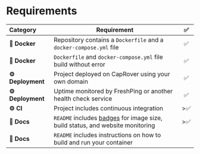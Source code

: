 # Requirements

<table id="_gf0gffvj0">
                            <thead><tr>
<th align="left">Category</th>
<th>Requirement</th>
<th align="center">✅</th>
</tr>
</thead>
                            <tbody><tr>
<td align="left"><strong>🐳 Docker</strong></td>
<td>Repository contains a <code>Dockerfile</code> and a <code>docker-compose.yml</code> file</td>
<td align="center">✅</td>
</tr>
<tr>
<td align="left"><strong>🐳 Docker</strong></td>
<td><code>Dockerfile</code> and <code>docker-compose.yml</code> file build without error</td>
<td align="center">✅</td>
</tr>
<tr>
<td align="left"><strong>⚙️ Deployment</strong></td>
<td>Project deployed on CapRover using your own domain</td>
<td align="center">✅</td>
</tr>
<tr>
<td align="left"><strong>⚙️ Deployment</strong></td>
<td>Uptime monitored by FreshPing or another health check service</td>
<td align="center">✅</td>
</tr>
<tr>
<td align="left"><strong>⚙️ CI</strong></td>
<td>Project includes continuous integration</td>
<td align="center">>✅</td>
</tr>
<tr>
<td align="left"><strong>📝 Docs</strong></td>
<td><code>README</code> includes <a href="https://shields.io" target="_blank" rel="noopener">badges</a> for image size, build status, and website monitoring</td>
<td align="center">>✅</td>
</tr>
<tr>
<td align="left"><strong>📝 Docs</strong></td>
<td><code>README</code> includes instructions on how to build and run your container</td>
<td align="center"></td>
</tr>
</tbody>
                        </table>